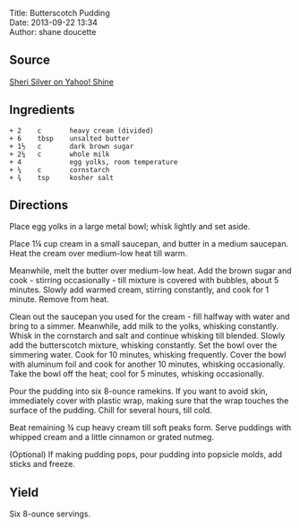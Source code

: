 Title: Butterscotch Pudding  
Date: 2013-09-22 13:34  
Author: shane doucette  


## Source
[Sheri Silver on Yahoo! Shine](http://shine.yahoo.com/shine-food/happy-national-butterscotch-pudding-day-celebrate-butterscotch-pudding-191200885.html)


## Ingredients
~~~~
+ 2    c       heavy cream (divided)
+ 6    tbsp    unsalted butter
+ 1½   c       dark brown sugar
+ 2¼   c       whole milk
+ 4            egg yolks, room temperature
+ ¼    c       cornstarch
+ ¾    tsp     kosher salt 
~~~~


## Directions
Place egg yolks in a large metal bowl; whisk lightly and set aside.  

Place 1¼ cup cream in a small saucepan, and butter in a medium saucepan.  Heat the cream over medium-low heat till warm. 

Meanwhile, melt the butter over medium-low heat. Add the brown sugar and cook - stirring occasionally - till mixture is covered with bubbles, about 5 minutes.   Slowly add warmed cream, stirring constantly, and cook for 1 minute. Remove from heat.

Clean out the saucepan you used for the cream - fill halfway with water and bring to a simmer. Meanwhile, add milk to the yolks, whisking constantly. Whisk in the cornstarch and salt and continue whisking till blended. Slowly add the butterscotch mixture, whisking constantly.  Set the bowl over the simmering water. Cook for 10 minutes, whisking frequently. Cover the bowl with aluminum foil and cook for another 10 minutes, whisking occasionally.  Take the bowl off the heat; cool for 5 minutes, whisking occasionally.

Pour the pudding into six 8-ounce ramekins. If you want to avoid skin, immediately cover with plastic wrap, making sure that the wrap touches the surface of the pudding. Chill for several hours, till cold.

Beat remaining ¾ cup heavy cream till soft peaks form. Serve puddings with whipped cream and a little cinnamon or grated nutmeg.

(Optional) If making pudding pops, pour pudding into popsicle molds, add sticks and freeze.


## Yield
Six 8-ounce servings.
